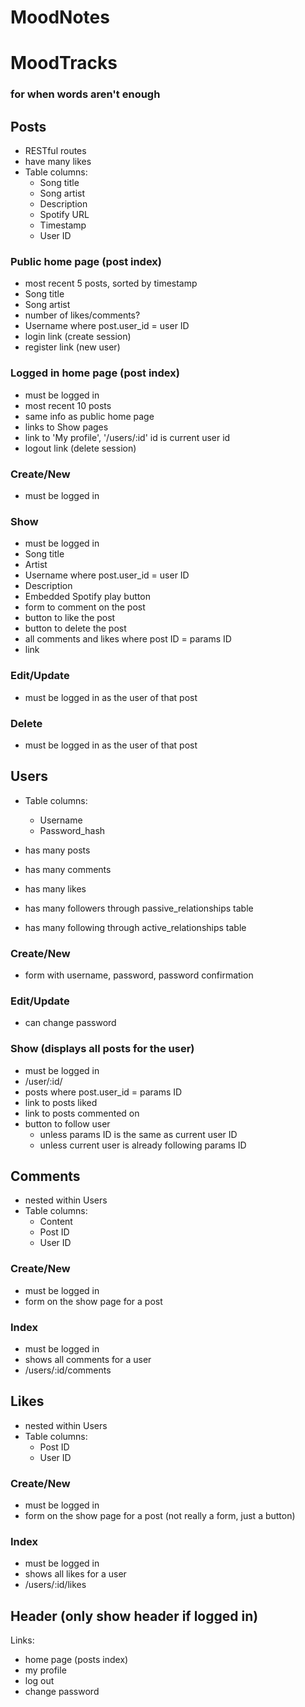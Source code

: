 # MoodNotes
# MoodTracks

### for when words aren't enough

## Posts
- RESTful routes
- have many likes
- Table columns: 
	* Song title
	* Song artist
	* Description
	* Spotify URL
	* Timestamp
	* User ID

### Public home page (post index)
- most recent 5 posts, sorted by timestamp
- Song title
- Song artist
- number of likes/comments?
- Username where post.user_id = user ID
- login link (create session)
- register link (new user)

### Logged in home page (post index)
- must be logged in
- most recent 10 posts
- same info as public home page
- links to Show pages
- link to 'My profile', '/users/:id' id is current user id
- logout link (delete session)

### Create/New
- must be logged in

### Show
- must be logged in
- Song title
- Artist
- Username where post.user_id = user ID
- Description
- Embedded Spotify play button
- form to comment on the post
- button to like the post
- button to delete the post
- all comments and likes where post ID = params ID
- link 

### Edit/Update
- must be logged in as the user of that post

### Delete
- must be logged in as the user of that post



## Users
- Table columns:
	* Username
	* Password_hash

- has many posts
- has many comments
- has many likes
- has many followers through passive_relationships table
- has many following through active_relationships table

### Create/New 
- form with username, password, password confirmation

### Edit/Update 
- can change password

### Show (displays all posts for the user)
- must be logged in
- /user/:id/
- posts where post.user_id = params ID
- link to posts liked
- link to posts commented on
- button to follow user 
	* unless params ID is the same as current user ID
	* unless current user is already following params ID



## Comments
- nested within Users
- Table columns:
	* Content
	* Post ID
	* User ID

### Create/New
- must be logged in
- form on the show page for a post

### Index
- must be logged in
- shows all comments for a user
- /users/:id/comments



## Likes
- nested within Users
- Table columns:
	* Post ID
	* User ID

### Create/New
- must be logged in
- form on the show page for a post (not really a form, just a button)

### Index
- must be logged in
- shows all likes for a user
- /users/:id/likes


## Header (only show header if logged in)
Links:
- home page (posts index)
- my profile
- log out
- change password

